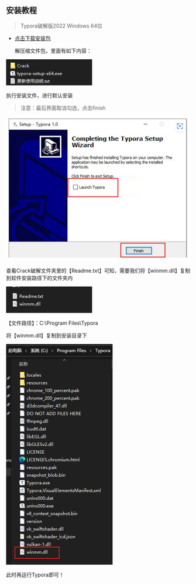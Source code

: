 ## 安装教程

> Typora破解版2022 Windows 64位

- [点击下载安装包](http://117.50.184.32:5212/s/4KS1)

  解压缩文件包，里面有如下内容：

![image-20221019100019610](https://raw.githubusercontent.com/12cjn/lizituchuang/main/img/202210191000430.png)

执行安装文件，进行默认安装

> 注意：最后界面取消勾选，点击finish

![image-20221019100429156](https://raw.githubusercontent.com/12cjn/lizituchuang/main/img/202210191004702.png)

查看Crack破解文件夹里的【Readme.txt】可知，需要我们将【winmm.dll】复制到软件安装路径下的文件夹内

![image-20221019100655674](https://raw.githubusercontent.com/12cjn/lizituchuang/main/img/202210191007764.png)

【文件路径】：C:\Program Files\Typora

将【winmm.dll】复制到安装目录下

![image-20221019100825173](https://raw.githubusercontent.com/12cjn/lizituchuang/main/img/202210191008240.png)

此时再运行Typora即可！